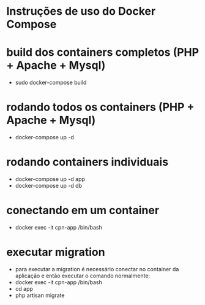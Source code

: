 # Instruções de uso do Docker Compose

# build dos containers completos (PHP + Apache + Mysql)
- sudo docker-compose build

# rodando todos os containers (PHP + Apache + Mysql)
- docker-compose up -d

# rodando containers individuais
- docker-compose up -d app
- docker-compose up -d db

# conectando em um container
- docker exec -it cpn-app /bin/bash

# executar migration
- para executar a migration é necessário conectar no container da aplicação e então executar o comando normalmente:
- docker exec -it cpn-app /bin/bash
- cd app
- php artisan migrate